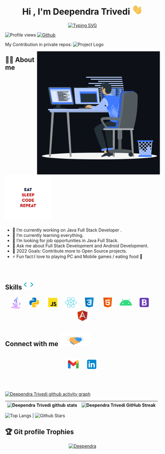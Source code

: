 <h1 align="center">Hi , I'm Deependra Trivedi <img src="https://github.com/Deependra-009/ReadmeGenerator/blob/main/Icons/hii.gif" width="35"></h1>
<p align="center">
 <a href="https://git.io/typing-svg"><img src="https://readme-typing-svg.demolab.com?font=Fira+Code&duration=3000&pause=1000&width=435&lines=Full+Stack+Developer;DSA+%7C+ALGORITHIMS+%7C+OOPS;(400%2B)+question+solve+in+leetcode;2+Star+in+codechef;Always+Learning+new+thing" alt="Typing SVG" /></a>
</p>

![Profile views](https://visitor-badge.glitch.me/badge?page_id=Deependra-009)
[![Github](https://img.shields.io/github/followers/Deependra-009?label=Follow&style=social)](https://github.com/Deependra-009)

My Contribution in private repos: 
![Project Logo](https://drive.google.com/uc?export=view&id=1KonDZyK4TuqSKZXc9_gXRZNbBhvMXblk)


<p><img height="400px" width="400px" align="right" src="https://github.com/Deependra-009/ReadmeGenerator/blob/main/Icons/computer.gif" alt="adam-pw" /></p>

## :sassy_man:  About me <img src = "https://github.com/Deependra-009/ReadmeGenerator/blob/main/Icons/giphy.webp" width = 150px> 
- 🔭 I’m currently working on Java Full Stack Developer .
- 🌱 I’m currently learning everything.
- 👯 I’m looking for  job opportunities in Java Full Stack. 
- 💬 Ask me about Full Stack Development and Android Development.
- 🥅 2022 Goals: Contribute more to Open Source projects.
- ⚡ Fun fact:I love to playing PC and Mobile games / eating food 🍟

<br>

<h2> Skills <img src = "https://github.com/Deependra-009/ReadmeGenerator/blob/main/Icons/200w_s.gif" width = 32px> </h2>
<div align="center">
<img width ='40px' src ='https://github.com/Deependra-009/ReadmeGenerator/blob/main/Icons/java.png'>
&nbsp &nbsp 
<img width ='40px' src ='https://github.com/Deependra-009/ReadmeGenerator/blob/main/Icons/icons8-python-480.png'>
&nbsp &nbsp
<img width ='40px' src ='https://github.com/Deependra-009/ReadmeGenerator/blob/main/Icons/javascript.png'> 
&nbsp &nbsp
 <img width ='40px' src ='https://github.com/Deependra-009/ReadmeGenerator/blob/main/Icons/react.png'>
&nbsp &nbsp
 <img width ='40px' src ='https://github.com/Deependra-009/ReadmeGenerator/blob/main/Icons/icons8-css3-480.png'>
&nbsp &nbsp
<img width ='40px' src ='https://github.com/Deependra-009/ReadmeGenerator/blob/main/Icons/html.png'>
&nbsp &nbsp
<img width ='40px' src ='https://github.com/Deependra-009/ReadmeGenerator/blob/main/Icons/icons8-android-os-240.png'>
&nbsp &nbsp 
<img width ='40px' src ='https://github.com/Deependra-009/ReadmeGenerator/blob/main/Icons/icons8-bootstrap-480.png'>
&nbsp &nbsp 
<img width ='40px' src ='https://github.com/Deependra-009/ReadmeGenerator/blob/main/Icons/icons8-angularjs-480.png'>

</div>

<h2> Connect with me <img src='https://github.com/Deependra-009/ReadmeGenerator/blob/main/Icons/handshake.gif' width="100px"> </h2>
<br>

<div align="center">
<a href=""> <img width ='40px' src ='https://github.com/Deependra-009/ReadmeGenerator/blob/main/Icons/icons8-gmail-480.png'></a>
&nbsp &nbsp 
<a href=""> <img width ='40px' src ='https://github.com/Deependra-009/ReadmeGenerator/blob/main/Icons/icons8-linkedin-480.png'></a>

</div>

 
 
 <br><br><br>
[![Deependra Trivedi github activity graph](https://github-readme-activity-graph.cyclic.app/graph?username=Deependra-009&theme=tokyonight)](https://github.com/Deependra-009/github-readme-activity-graph)
  
<!-- [![Deependra Trivedi GitHub Activity Graph](https://activity-graph.herokuapp.com/graph?username=Deependra-009&theme=tokyonight)](https://git.io/praveenscience) -->

| ![Deependra Trivedi github stats](https://github-readme-stats.vercel.app/api?username=Deependra-009&show_icons=true&theme=tokyonight) | ![Deependra Trivedi GitHub Streak](https://github-readme-streak-stats.herokuapp.com/?user=Deependra-009&theme=tokyonight) |
| --- | --- |

![Top Langs](https://github-readme-stats.vercel.app/api/top-langs/?username=Deependra-009&theme=tokyonight&hide=jupyter%20notebook ) | ![Github Stars](https://github-readme-stats.vercel.app/api?username=Deependra-009&show_icons=true&locale=en&count_private=true&hide_rank=true&custom_title=My%20GitHub%20Stats&disable_animations=true&theme=tokyonight) 
  
 
## :trophy: Git profile Trophies

<p align="center"> <a href="https://github.com/ryo-ma/github-profile-trophy"><img src="https://github-profile-trophy.vercel.app/?username=Deependra-009&layout=compact&theme=algolia" alt="Deependra" /></a> </p>

